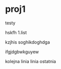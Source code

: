 # proj1

testy

hskfh
1.list


kzjhis
soghikdoghdga

ifgjdgbwkguyew

kolejna linia 
linia ostatnia 
